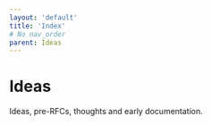 ```yaml
---
layout: 'default'
title: 'Index'
# No nav_order
parent: Ideas
---
```


# Ideas

Ideas, pre-RFCs, thoughts and early documentation.
